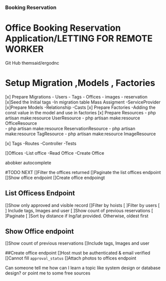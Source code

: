 
### Booking Reservation
# Office Booking Reservation Application/LETTING FOR REMOTE WORKER
Git Hub
themsaid/ergodnc

# Setup Migration ,Models , Factories

[x] Prepare Migrations
    - Users
    - Tags
    - Offices
    - images
    - reservation
[x]Seed the Initial tags
   -In migration table
   Mass Assigment 
      -ServiceProvider
[x]Prepare Models
      -Relationship
      -Casts
[x] Prepare Factories
     -Adding the const value in the model and use in factories
[x] Prepare Resources
      - php artisan make:resource UserResource
      -  php artisan make:resource OfficeResource  
      -  php artisan make:resource ReservationResource
      -  php artisan make:resource TagResource
      -   php artisan make:resource ImageResource

[x] Tags
    -Routes
    -Controller
    -Tests

[]Offices
    -List office
    -Read Office
    -Create Office

abobker autocomplete


#TODO NEXT
[]Filter the offices returned
[]Paginate the list offices endpoint
[]Show office endpoint
[]Create office endpoingt

## List Officess Endpoint
[]Show only approved and visible record
[]Filter by hoists
[ ]Filter by users
[ ] Include tags, Images and user
[ ]Show count of previous reservations
[ ]Paginate
[ ]Sort by distance if lng/lat provided. Otherwise, oldest first

## Show Office endpoint
[]Show count of previous reservations
[]Include tags, Images and user

##Create office endpoint
[]Host must be authenticated & email verified
[]Cannot fill `approval_status`
[]Attach photos to offices endpoint


​Can someone tell me how can I learn a topic like system design or database design? or point me to some free sources
